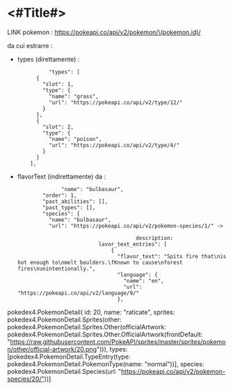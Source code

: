 #  <#Title#>

LINK pokemon : https://pokeapi.co/api/v2/pokemon/\(pokemon.id)/

da cui estrarre :
- types (direttamente) :

                "types": [
            {
              "slot": 1,
              "type": {
                "name": "grass",
                "url": "https://pokeapi.co/api/v2/type/12/"
              }
            },
            {
              "slot": 2,
              "type": {
                "name": "poison",
                "url": "https://pokeapi.co/api/v2/type/4/"
              }
            }
          ],

- flavorText (indirettamente) da :

                    "name": "bulbasaur",
              "order": 1,
              "past_abilities": [],
              "past_types": [],
              "species": {
                "name": "bulbasaur",
                "url": "https://pokeapi.co/api/v2/pokemon-species/1/" ->
    
                                            description:
                                lavor_text_entries": [
                                    {
                                      "flavor_text": "Spits fire that\nis hot enough to\nmelt boulders.\fKnown to cause\nforest fires\nunintentionally.",
                                      "language": {
                                        "name": "en",
                                        "url": "https://pokeapi.co/api/v2/language/9/"
                                      },

pokedex4.PokemonDetail(
id: 20, 
name: "raticate", 
sprites: pokedex4.PokemonDetail.Sprites(other: pokedex4.PokemonDetail.Sprites.Other(officialArtwork: pokedex4.PokemonDetail.Sprites.Other.OfficialArtwork(frontDefault: "https://raw.githubusercontent.com/PokeAPI/sprites/master/sprites/pokemon/other/official-artwork/20.png"))), 
types: [pokedex4.PokemonDetail.TypeEntry(type: pokedex4.PokemonDetail.PokemonType(name: "normal"))], 
species: pokedex4.PokemonDetail.Species(url: "https://pokeapi.co/api/v2/pokemon-species/20/"))]
